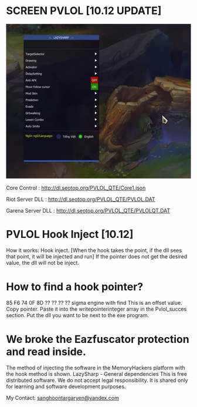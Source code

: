 # SCREEN PVLOL [10.12 UPDATE]
![Demo with Playing Source](pvlol-lazysharp.png)

Core Control : http://dl.seotop.org/PVLOL_QTE/Core1.json

Riot Server DLL : http://dl.seotop.org/PVLOL_QTE/PVLOL.DAT

Garena Server DLL : http://dl.seotop.org/PVLOL_QTE/PVLOLQT.DAT

# PVLOL Hook Inject [10.12]
How it works: Hook inject. [When the hook takes the point, if the dll sees that point, it will be injected and run] If the pointer does not get the desired value, the dll will not be inject.

# How to find a hook pointer?
85 F6 74 0F 8D ?? ?? ?? ?? sigma engine with find
This is an offset value. Copy pointer.
Paste it into the writepointerinteger array in the Pvlol_succes section.
Put the dll you want to be next to the exe program.

# We broke the Eazfuscator protection and read inside.
The method of injecting the software in the MemoryHackers platform with the hook method is shown.
LazySharp - General dependencies
This is free distributed software. We do not accept legal responsibility. It is shared only for learning and software development purposes.

My Contact: sanghoontargaryen@yandex.com